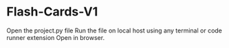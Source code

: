 # Flash-Cards-V1

Open the project.py file 
Run the file on local host using any terminal or code runner extension
Open in browser. 
